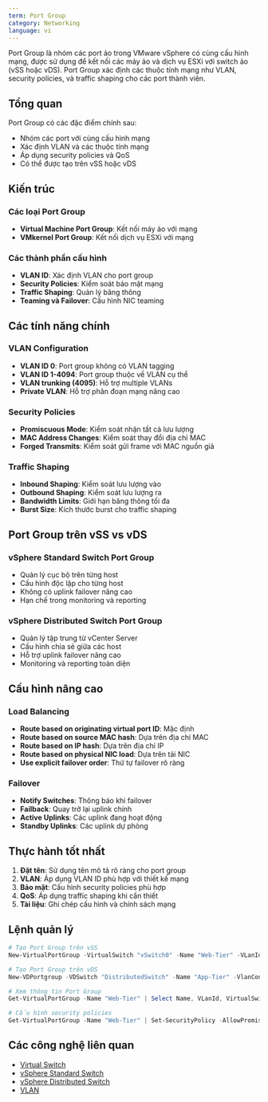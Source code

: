```yaml
---
term: Port Group
category: Networking
language: vi
---
```


Port Group là nhóm các port ảo trong VMware vSphere có cùng cấu hình mạng, được sử dụng để kết nối các máy ảo và dịch vụ ESXi với switch ảo (vSS hoặc vDS). Port Group xác định các thuộc tính mạng như VLAN, security policies, và traffic shaping cho các port thành viên.

## Tổng quan

Port Group có các đặc điểm chính sau:
- Nhóm các port với cùng cấu hình mạng
- Xác định VLAN và các thuộc tính mạng
- Áp dụng security policies và QoS
- Có thể được tạo trên vSS hoặc vDS

## Kiến trúc

### Các loại Port Group
- **Virtual Machine Port Group**: Kết nối máy ảo với mạng
- **VMkernel Port Group**: Kết nối dịch vụ ESXi với mạng

### Các thành phần cấu hình
- **VLAN ID**: Xác định VLAN cho port group
- **Security Policies**: Kiểm soát bảo mật mạng
- **Traffic Shaping**: Quản lý băng thông
- **Teaming và Failover**: Cấu hình NIC teaming

## Các tính năng chính

### VLAN Configuration
- **VLAN ID 0**: Port group không có VLAN tagging
- **VLAN ID 1-4094**: Port group thuộc về VLAN cụ thể
- **VLAN trunking (4095)**: Hỗ trợ multiple VLANs
- **Private VLAN**: Hỗ trợ phân đoạn mạng nâng cao

### Security Policies
- **Promiscuous Mode**: Kiểm soát nhận tất cả lưu lượng
- **MAC Address Changes**: Kiểm soát thay đổi địa chỉ MAC
- **Forged Transmits**: Kiểm soát gửi frame với MAC nguồn giả

### Traffic Shaping
- **Inbound Shaping**: Kiểm soát lưu lượng vào
- **Outbound Shaping**: Kiểm soát lưu lượng ra
- **Bandwidth Limits**: Giới hạn băng thông tối đa
- **Burst Size**: Kích thước burst cho traffic shaping

## Port Group trên vSS vs vDS

### vSphere Standard Switch Port Group
- Quản lý cục bộ trên từng host
- Cấu hình độc lập cho từng host
- Không có uplink failover nâng cao
- Hạn chế trong monitoring và reporting

### vSphere Distributed Switch Port Group
- Quản lý tập trung từ vCenter Server
- Cấu hình chia sẻ giữa các host
- Hỗ trợ uplink failover nâng cao
- Monitoring và reporting toàn diện

## Cấu hình nâng cao

### Load Balancing
- **Route based on originating virtual port ID**: Mặc định
- **Route based on source MAC hash**: Dựa trên địa chỉ MAC
- **Route based on IP hash**: Dựa trên địa chỉ IP
- **Route based on physical NIC load**: Dựa trên tải NIC
- **Use explicit failover order**: Thứ tự failover rõ ràng

### Failover
- **Notify Switches**: Thông báo khi failover
- **Failback**: Quay trở lại uplink chính
- **Active Uplinks**: Các uplink đang hoạt động
- **Standby Uplinks**: Các uplink dự phòng

## Thực hành tốt nhất

1. **Đặt tên**: Sử dụng tên mô tả rõ ràng cho port group
2. **VLAN**: Áp dụng VLAN ID phù hợp với thiết kế mạng
3. **Bảo mật**: Cấu hình security policies phù hợp
4. **QoS**: Áp dụng traffic shaping khi cần thiết
5. **Tài liệu**: Ghi chép cấu hình và chính sách mạng

## Lệnh quản lý

```powershell
# Tạo Port Group trên vSS
New-VirtualPortGroup -VirtualSwitch "vSwitch0" -Name "Web-Tier" -VLanId 10

# Tạo Port Group trên vDS
New-VDPortgroup -VDSwitch "DistributedSwitch" -Name "App-Tier" -VlanConfiguration (New-VDVlanConfiguration -VlanId 20)

# Xem thông tin Port Group
Get-VirtualPortGroup -Name "Web-Tier" | Select Name, VLanId, VirtualSwitch

# Cấu hình security policies
Get-VirtualPortGroup -Name "Web-Tier" | Set-SecurityPolicy -AllowPromiscuous $false -MacChanges $false -ForgedTransmits $false
```

## Các công nghệ liên quan

- [Virtual Switch](/glossary/term/virtual-switch.md)
- [vSphere Standard Switch](/glossary/term/vsphere-standard-switch.md)
- [vSphere Distributed Switch](/glossary/term/vsphere-distributed-switch.md)
- [VLAN](/glossary/term/vlan.md)
